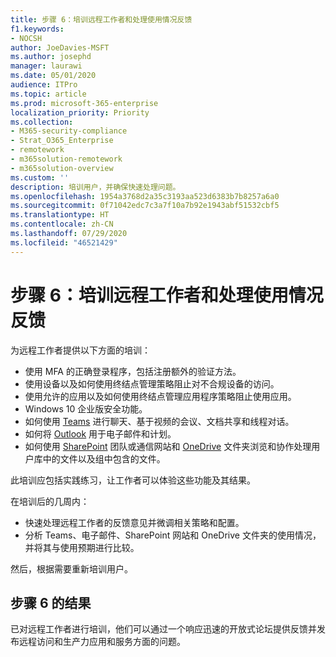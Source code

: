 ```yaml
---
title: 步骤 6：培训远程工作者和处理使用情况反馈
f1.keywords:
- NOCSH
author: JoeDavies-MSFT
ms.author: josephd
manager: laurawi
ms.date: 05/01/2020
audience: ITPro
ms.topic: article
ms.prod: microsoft-365-enterprise
localization_priority: Priority
ms.collection:
- M365-security-compliance
- Strat_O365_Enterprise
- remotework
- m365solution-remotework
- m365solution-overview
ms.custom: ''
description: 培训用户，并确保快速处理问题。
ms.openlocfilehash: 1954a3768d2a35c3193aa523d6383b7b8257a6a0
ms.sourcegitcommit: 0f71042edc7c3a7f10a7b92e1943abf51532cbf5
ms.translationtype: HT
ms.contentlocale: zh-CN
ms.lasthandoff: 07/29/2020
ms.locfileid: "46521429"
---
```

# <a name="step-6-train-remote-workers-and-address-usage-feedback"></a>步骤 6：培训远程工作者和处理使用情况反馈

为远程工作者提供以下方面的培训：

- 使用 MFA 的正确登录程序，包括注册额外的验证方法。
- 使用设备以及如何使用终结点管理策略阻止对不合规设备的访问。
- 使用允许的应用以及如何使用终结点管理应用程序策略阻止使用应用。
- Windows 10 企业版安全功能。
- 如何使用 [Teams](https://docs.microsoft.com/microsoftteams/training-microsoft-teams-landing-page) 进行聊天、基于视频的会议、文档共享和线程对话。
- 如何将 [Outlook](https://support.office.com/article/outlook-training-8a5b816d-9052-4190-a5eb-494512343cca) 用于电子邮件和计划。
- 如何使用 [SharePoint](https://support.office.com/article/sharepoint-online-video-training-cb8ef501-84db-4427-ac77-ec2009fb8e23) 团队或通信网站和 [OneDrive](https://support.office.com/article/onedrive-video-training-1f608184-b7e6-43ca-8753-2ff679203132) 文件夹浏览和协作处理用户库中的文件以及组中包含的文件。

此培训应包括实践练习，让工作者可以体验这些功能及其结果。

在培训后的几周内：

- 快速处理远程工作者的反馈意见并微调相关策略和配置。
- 分析 Teams、电子邮件、SharePoint 网站和 OneDrive 文件夹的使用情况，并将其与使用预期进行比较。

然后，根据需要重新培训用户。

## <a name="results-of-step-6"></a>步骤 6 的结果

已对远程工作者进行培训，他们可以通过一个响应迅速的开放式论坛提供反馈并发布远程访问和生产力应用和服务方面的问题。

